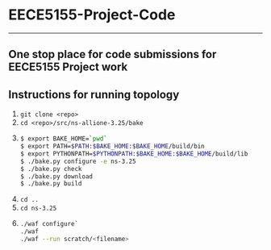 # EECE5155-Project-Code

----------------------------------------------------------------
One stop place for code submissions for EECE5155 Project work 
----------------------------------------------------------------

## Instructions for running topology
1. `git clone <repo>`
2. `cd <repo>/src/ns-allione-3.25/bake`
3. 	```bash
	$ export BAKE_HOME=`pwd`
	$ export PATH=$PATH:$BAKE_HOME:$BAKE_HOME/build/bin
	$ export PYTHONPATH=$PYTHONPATH:$BAKE_HOME:$BAKE_HOME/build/lib
	$ ./bake.py configure -e ns-3.25
	$ ./bake.py check
	$ ./bake.py download
	$ ./bake.py build
	```
4. `cd ..`
5. `cd ns-3.25`
6. 	```bash
	./waf configure`
	./waf
	./waf --run scratch/<filename>
	```
